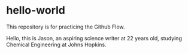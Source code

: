 # hello-world
This repository is for practicing the Github Flow.

Hello, this is Jason, an aspiring science writer at 22 years old, studying Chemical Engineering at Johns Hopkins.
